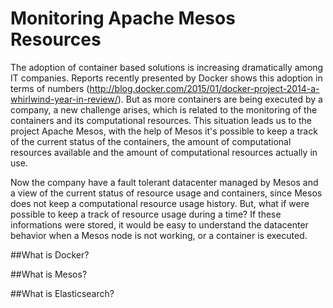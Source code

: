 # Monitoring Apache Mesos Resources
The adoption of container based solutions is increasing dramatically among IT companies. Reports recently presented by Docker shows this adoption in terms of numbers (http://blog.docker.com/2015/01/docker-project-2014-a-whirlwind-year-in-review/).
But as more containers are being executed by a company, a new challenge arises, which is related to the monitoring of the containers and its computational resources. This situation leads us to the project Apache Mesos, with the help of Mesos it's possible to keep a track of the current status of the containers, the amount of computational resources available and the amount of computational resources actually in use.

Now the company have a fault tolerant datacenter managed by Mesos and a view of the current status of resource usage and containers, since Mesos does not keep a computational resource usage history. But, what if were possible to keep a track of resource usage during a time? If these informations were stored, it would be easy to understand the datacenter behavior when a Mesos node is not working, or a container is executed.

##What is Docker?

##What is Mesos?

##What is Elasticsearch?
